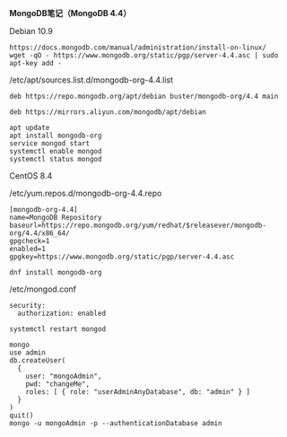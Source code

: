 **MongoDB笔记（MongoDB 4.4）**

Debian 10.9
```
https://docs.mongodb.com/manual/administration/install-on-linux/
wget -qO - https://www.mongodb.org/static/pgp/server-4.4.asc | sudo apt-key add -
```
/etc/apt/sources.list.d/mongodb-org-4.4.list
```
deb https://repo.mongodb.org/apt/debian buster/mongodb-org/4.4 main
```
```
deb https://mirrors.aliyun.com/mongodb/apt/debian
```
```
apt update
apt install mongodb-org
service mongod start
systemctl enable mongod
systemctl status mongod
```
CentOS 8.4

/etc/yum.repos.d/mongodb-org-4.4.repo
```
[mongodb-org-4.4]
name=MongoDB Repository
baseurl=https://repo.mongodb.org/yum/redhat/$releasever/mongodb-org/4.4/x86_64/
gpgcheck=1
enabled=1
gpgkey=https://www.mongodb.org/static/pgp/server-4.4.asc
```
```
dnf install mongodb-org
```
/etc/mongod.conf
```
security:
  authorization: enabled
```
```
systemctl restart mongod
```
```
mongo
use admin
db.createUser(
  {
    user: "mongoAdmin",
    pwd: "changeMe",
    roles: [ { role: "userAdminAnyDatabase", db: "admin" } ]
  }
)
quit()
mongo -u mongoAdmin -p --authenticationDatabase admin
```
